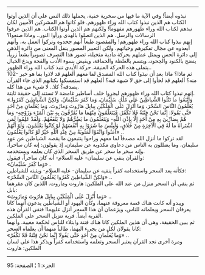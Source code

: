 ------------------------------------------------------------------------

نبذوه أيضاً! وفي الآية ما فيها من سخرية خفية، يحملها ذلك النص على أن
الذين أوتوا الكتاب هم الذين نبذوا كتاب الله وراء ظهورهم. فلو كانوا هم
المشركين الأميين لكان نبذهم لكتاب الله وراء ظهورهم مفهوماً! ولكنهم هم
الذين أوتوا الكتاب. هم الذين عرفوا الرسالات والرسل. هم الذين اتصلوا
بالهدى ورأوا النور.. وماذا صنعوا؟  
إنهم نبذوا كتاب الله وراء ظهورهم! والمقصود طبعاً أنهم جحدوه وتركوا العمل
به، وأنهم أبعدوه عن مجال تفكيرهم وحياتهم. ولكن التعبير المصور ينقل
المعنى من دائرة الذهن إلى دائرة الحس ويمثل عملهم بحركة مادية متخيلة،
تصور هذا التصرف تصويراً بشعاً زرياً، ينضح بالكنود والجحود، ويتسم بالغلظة
والحماقة، ويفيض بسوء الأدب والقحة ويدع الخيال يتملى هذه الحركة العنيفة.
حركة الأيدي تنبذ كتاب الله وراء الظهور..  
102- ثم ماذا؟ ماذا بعد أن نبذوا كتاب الله المصدق لما معهم ألعلهم قد
لاذوا بما هو خير منه؟ ألعلهم قد لجأوا إلى حق لا شبهة فيه؟ ألعلهم قد
استمسكوا بكتابهم الذي جاء القرآن يصدقه؟ كلا.. لا شيء من هذا كله.  
إنهم نبذوا كتاب الله وراء ظهورهم ليجروا خلف أساطير غامضة لا تستند إلى
حقيقة ثابتة.  
«وَاتَّبَعُوا ما تَتْلُوا الشَّياطِينُ عَلى مُلْكِ سُلَيْمانَ، وَما كَفَرَ سُلَيْمانُ، وَلكِنَّ الشَّياطِينَ
كَفَرُوا. يُعَلِّمُونَ النَّاسَ السِّحْرَ، وَما أُنْزِلَ عَلَى الْمَلَكَيْنِ بِبابِلَ هارُوتَ وَمارُوتَ. وَما
يُعَلِّمانِ مِنْ أَحَدٍ حَتَّى يَقُولا: إِنَّما نَحْنُ فِتْنَةٌ فَلا تَكْفُرْ. فَيَتَعَلَّمُونَ مِنْهُما ما
يُفَرِّقُونَ بِهِ بَيْنَ الْمَرْءِ وَزَوْجِهِ- وَما هُمْ بِضارِّينَ بِهِ مِنْ أَحَدٍ إِلَّا بِإِذْنِ اللَّهِ-
وَيَتَعَلَّمُونَ ما يَضُرُّهُمْ وَلا يَنْفَعُهُمْ. وَلَقَدْ عَلِمُوا لَمَنِ اشْتَراهُ ما لَهُ فِي الْآخِرَةِ مِنْ
خَلاقٍ، وَلَبِئْسَ ما شَرَوْا بِهِ أَنْفُسَهُمْ لَوْ كانُوا يَعْلَمُونَ. وَلَوْ أَنَّهُمْ آمَنُوا وَاتَّقَوْا
لَمَثُوبَةٌ مِنْ عِنْدِ اللَّهِ خَيْرٌ لَوْ كانُوا يَعْلَمُونَ» ..  
لقد تركوا ما أنزل الله مصدقاً لما معهم وراحوا يتتبعون ما يقصه الشياطين عن
عهد سليمان، وما يضللون به الناس من دعاوى مكذوبة عن سليمان، إذ يقولون:
إنه كان ساحراً، وإنه سخر ما سخر عن طريق السحر الذي كان يعلمه ويستخدمه.  
والقرآن ينفي عن سليمان- عليه السلام- أنه كان ساحراً، فيقول:  
«وَما كَفَرَ سُلَيْمانُ» .  
فكأنه يعد السحر واستخدامه كفراً ينفيه عن سليمان- عليه السلام- ويثبته
للشياطين:  
«وَلكِنَّ الشَّياطِينَ كَفَرُوا يُعَلِّمُونَ النَّاسَ السِّحْرَ» ..  
ثم ينفي أن السحر منزل من عند الله على الملكين: هاروت وماروت. اللذين كان
مقرهما بابل:  
«وَما أُنْزِلَ عَلَى الْمَلَكَيْنِ بِبابِلَ هارُوتَ وَمارُوتَ» ..  
ويبدو أنه كانت هناك قصة معروفة عنهما، وكان اليهود أو الشياطين يدعون
أنهما كانا يعرفان السحر ويعلمانه للناس، ويزعمان أن هذا السحر أنزل
عليهما! فنفى القرآن هذه الفرية أيضاً. فرية تنزيل السحر على الملكين.  
ثم يبين الحقيقة، وهي أن هذين الملكين كانا هناك فتنة وابتلاء للناس لحكمة
مغيبة. وأنهما كانا يقولان لكل من يجيء اليهما، طالباً منهما أن يعلماه
السحر:  
«وَما يُعَلِّمانِ مِنْ أَحَدٍ حَتَّى يَقُولا إِنَّما نَحْنُ فِتْنَةٌ فَلا تَكْفُرْ» ..  
ومرة أخرى نجد القرآن يعتبر السحر وتعلمه واستخدامه كفراً ويذكر هذا على
لسان الملكين: هاروت

------------------------------------------------------------------------

الجزء: 1 ¦ الصفحة: 95
